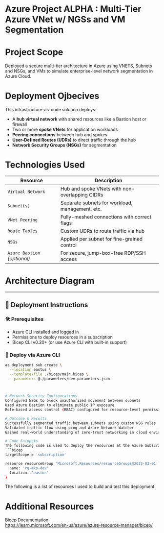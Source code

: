 # Azure Project ALPHA : Multi-Tier Azure VNet w/ NGSs and VM Segmentation



# Project Scope
Deployed a secure multi-tier architecture in Azure using VNETS, Subnets and NSGs, and VMs to simulate enterprise-level network segmentation in Azure Cloud.

# Deployment Ojbecives
This infrastructure-as-code solution deploys:
- A **hub virtual network** with shared resources like a Bastion host or firewall
- Two or more **spoke VNets** for application workloads
- **Peering connections** between hub and spokes
- **User-Defined Routes (UDRs)** to direct traffic through the hub
- **Network Security Groups (NSGs)** for segmentation

# Technologies Used 
| Resource | Description |
|----------|-------------|
| `Virtual Network` | Hub and spoke VNets with non-overlapping CIDRs |
| `Subnet(s)` | Separate subnets for workload, management, etc. |
| `VNet Peering` | Fully-meshed connections with correct flags |
| `Route Tables` | Custom UDRs to route traffic via hub |
| `NSGs` | Applied per subnet for fine-grained control |
| `Azure Bastion` *(optional)* | For secure, jump-box-free RDP/SSH access |
 

# Architecture Diagram


---

## 🚀 Deployment Instructions

### 🛠️ Prerequisites
- Azure CLI installed and logged in
- Permissions to deploy resources in a subscription
- Bicep CLI v0.20+ (or use Azure CLI with built-in support)

### 🧪 Deploy via Azure CLI

```bash
az deployment sub create \
  --location eastus \
  --template-file ./bicep/main.bicep \
  --parameters @./parameters/dev.parameters.json



# Network Security Configurations
Configured NSGs to block unauthorized movement between subnets  
Used Azure Bastion to eliminate public IP exposure  
Role-based access control (RBAC) configured for resource-level permissions  

# Outcome & Results
Successfully segmented traffic between subnets using custom NSG rules  
Validated traffic flow using ping and Azure Network Watcher  
Gained real-world understanding of zero-trust networking in cloud environments

# Code Snippets
The following code is used to deploy the resources at the Azure Subscription level:
```bicep
targetScope = 'subscription'

resource resourceGroup 'Microsoft.Resources/resourceGroups@2025-03-01' = {
  name: 'rg-mks-dev'
  location: 'eastus'
}
```
The following is a list of resources I used to build and test this deployment.


# Additional Resources  
Bicep Documentation  
https://learn.microsoft.com/en-us/azure/azure-resource-manager/bicep/  





